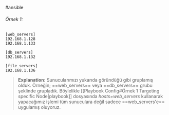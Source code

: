 #ansible 
###### Örnek 1: 
```
[web_servers]
192.168.1.128
192.168.1.133

[db_servers]
192.168.1.132

[file_servers]
192.168.1.136
```
> **Explanation:**
> Sunucularımızı yukarıda göründüğü gibi gruplamış olduk. Örneğin; ==web_servers== veya ==db_servers== grubu şeklinde grupladık. Böylelikle [[Playbook Config#Örnek 1 Targeting specific Node|playbook]] dosyasında *hosts=web_servers* kullanarak yapacağımız işlemi tüm sunuculara değil sadece ==web_servers'e== uygulamış oluyoruz.

